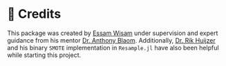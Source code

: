 # 👥 Credits
This package was created by [Essam Wisam](https://github.com/EssamWisam) under supervision and expert guidance from his mentor [Dr. Anthony Blaom](https://github.com/ablaom). Additionally, [Dr. Rik Huijzer](https://github.com/rikhuijzer) and his binary `SMOTE` implementation in `Resample.jl` have also been helpful while starting this project.
